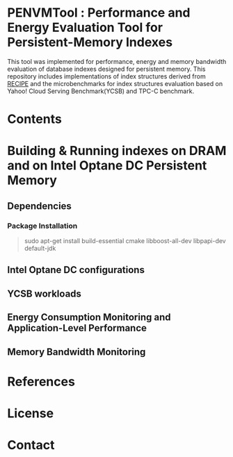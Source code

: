 # PENVMTool : Performance and Energy Evaluation Tool for Persistent-Memory Indexes
This tool was implemented for performance, energy and memory bandwidth evaluation of database indexes designed for persistent memory.
This repository includes implementations of index structures derived from [RECIPE](https://github.com/utsaslab/RECIPE) and the microbenchmarks for index structures evaluation based on Yahoo! Cloud Serving Benchmark(YCSB) and TPC-C benchmark. 

# Contents

# Building & Running indexes on DRAM and on Intel Optane DC Persistent Memory

## Dependencies

### Package Installation

> sudo apt-get install build-essential cmake libboost-all-dev libpapi-dev default-jdk


## Intel Optane DC configurations

## YCSB workloads

## Energy Consumption Monitoring and Application-Level Performance

## Memory Bandwidth Monitoring

# References

# License

# Contact
